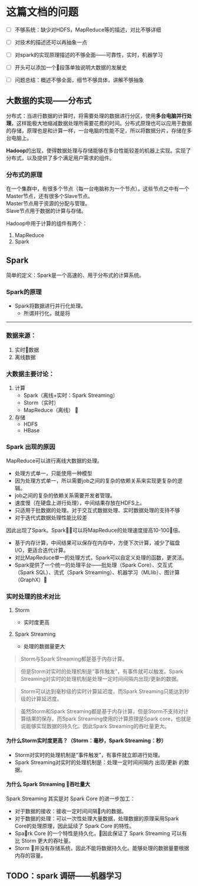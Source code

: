 # 这篇文档的问题

- [ ] 不够系统：缺少对HDFS，MapReduce等的描述，对比不够详细
- [ ] 对技术的描述还可以再抽象一点
- [ ] 对spark的实现原理描述的不够全面——可靠性，实时，机器学习
- [ ] 开头可以添加一个段落单独说明大数据的发展史
- [ ] 问题总结：概述不够全面，细节不够具体，讲解不够抽象



## 大数据的实现——分布式

分布式：当进行数据的计算时，将需要处理的数据进行分区，使用**多台电脑并行处理**，这样能极大地缩减数据处理所需要花费的时间。分布式原理也可以应用于数据的存储，原理也是和计算一样，一台电脑的性能不足，所以将数据分片，存储在多台电脑上。

**Hadoop**的出现，使得数据处理与存储能够在多台性能较差的机器上实现。实现了分布式，以及提供了多个满足用户需求的组件。

### 分布式的原理
在一个集群中，有很多个节点（每一台电脑称为一个节点）。这些节点之中有一个Master节点，还有很多个Slave节点。\
Master节点用于资源的分配与管理。\
Slave节点用于数据的计算与存储。

Hadoop中用于计算的组件有两个：

1. MapReduce
2. Spark 

## Spark

简单的定义：Spark是一个高速的、用于分布式的计算系统。

### Spark的原理

- Spark将数据进行并行化处理。
    - 所谓并行化，就是将




----
### 数据来源：
1. 实时数据
2. 离线数据


### 大数据主要讨论：
1. 计算
    - Spark（离线+实时：Spark Streaming）
    - Storm（实时）
    - MapReduce（离线）

2. 存储
    - HDFS
    - HBase


### Spark 出现的原因 

MapReduce可以进行离线大数据的处理。
- 处理方式单一，只能使用一种模型
- 因为处理方式单一，所以需要job之间的复杂的依赖关系来实现更复杂的逻辑。
- job之间的复杂的依赖关系需要开发者管理。
- 速度慢（在硬盘上进行处理），中间结果存放在HDFS上。
- 只适用于批数据的处理。对于交互式数据处理、实时数据处理的支持不够
- 对于迭代式数据处理性能比较差

因此出现了Spark。Spark可以将MapReduce的处理速度提高10-100倍。
- 基于内存计算，中间结果可以保存在内存中，方便下次计算，减少了磁盘I/O，更适合迭代计算。
- 对比MapReduce单一的处理方式，Spark可以自定义处理的函数，更灵活。
- Spark提供了一个统一的处理平台——批处理（Spark Core）、交互式（Spark SQL）、流式（Spark Streaming）、机器学习（MLlib）、图计算（GraphX）


### 实时处理的技术对比

1. Storm
    - 实时度更高


2. Spark Streaming
    - 处理的数据量更大


>Storm与Spark Streaming都是基于内存计算。

>但是Storm对实时的处理机制是“事件触发”，有事件就可以触发。Spark Streaming对实时的处理机制是处理一定时间间隔内出现/更新的数据。

>Storm可以达到毫秒级的实时计算延迟度，而Spark Streaming只能达到秒级的计算延迟度。

>虽然Storm和Spark Streaming都是基于内存计算，但是Storm不支持对计算结果的保存。而Spark Streaming使用的计算原理是Spark core，也就是说能够实现数据的持久化。因此Spark Streaming的吞吐量更大。

#### 为什么Storm实时度更高？（Storm：毫秒，Spark Streaming：秒）

- Storm对实时的处理机制是“事件触发”，有事件就立即进行处理。
- Spark Streaming对实时的处理机制是：处理一定时间间隔内 出现/更新 的数据。

#### 为什么 Spark Streaming 吞吐量大

Spark Streaming 其实是对 Spark Core 的进一步加工：
- 对于数据的接收：接收一定时间间隔内的数据。
- 对于数据的处理：可以一次性处理大量数据，处理数据的原理采用Spark Core的处理原理，因此延续了 Spark Core 的特性。
- Spark Core 的一个特性是持久化，因此保证了 Spark Streaming 可以有比 Storm 更大的吞吐量。
- Storm 并没有存储系统，因此不能将数据持久化。能够处理的数据量要根据内存的容量。


## TODO：spark 调研——机器学习








































